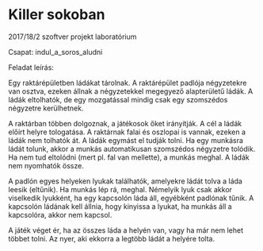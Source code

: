 # Killer sokoban
2017/18/2 szoftver projekt laboratórium 

Csapat: indul_a_soros_aludni

Feladat leírás:

Egy raktárépületben ládákat tárolnak. A raktárépület padlója négyzetekre van osztva, ezeken állnak a négyzetekkel megegyező alapterületű ládák. A ládák eltolhatók, de egy mozgatással mindig csak egy szomszédos négyzetre kerülhetnek. 

A raktárban többen dolgoznak, a játékosok őket irányítják. A cél a ládák előírt helyre tologatása. A raktárnak falai és oszlopai is vannak, ezeken a ládák nem tolhatók át. A ládák egymást el tudják tolni. Ha egy munkásra ládát tolunk, akkor a munkás automatikusan szomszédos négyzetre tolódik. Ha nem tud eltolódni (mert pl. fal van mellette), a munkás meghal. A ládák nem nyomhatók össze.

A padlón egyes helyeken lyukak találhatók, amelyekre ládát tolva a láda leesik (eltűnik). Ha munkás lép rá, meghal. Némelyik lyuk csak akkor viselkedik lyukként, ha egy kapcsolón láda áll, egyébként padlónak tűnik. A kapcsolón ládának kell állnia, hogy kinyissa a lyukat, ha munkás áll a kapcsolóra, akkor nem kapcsol.

A játék véget ér, ha az összes láda a helyén van, vagy ha már nem lehet többet tolni. Az nyer, aki ekkorra a legtöbb ládát a helyére tolta.